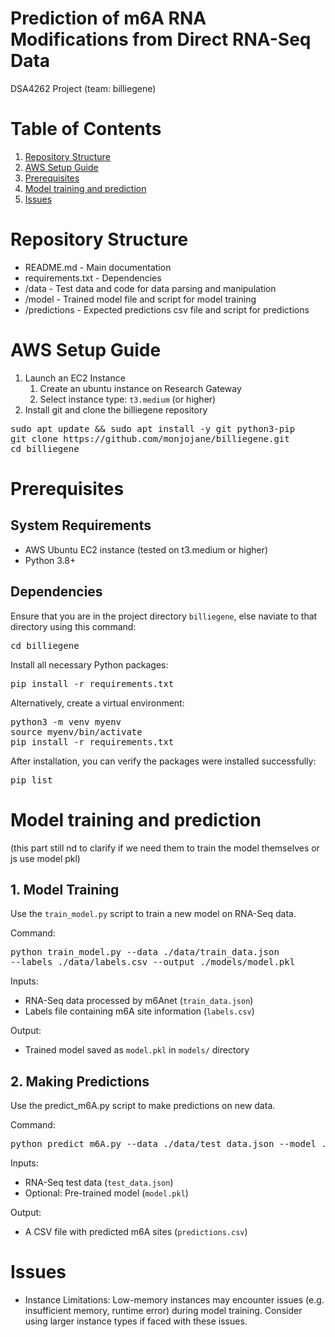# Prediction of m6A RNA Modifications from Direct RNA-Seq Data
DSA4262 Project (team: billiegene)

# Table of Contents
1. [Repository Structure](https://github.com/monjojane/billiegene/tree/main?tab=readme-ov-file#repository-structure)
2. [AWS Setup Guide](https://github.com/monjojane/billiegene/tree/main?tab=readme-ov-file#aws-setup-guide)
3. [Prerequisites](https://github.com/monjojane/billiegene/tree/main?tab=readme-ov-file#prerequisites)
5. [Model training and prediction](https://github.com/monjojane/billiegene/tree/main?tab=readme-ov-file#model-training-and-prediction)
6. [Issues](https://github.com/monjojane/billiegene/tree/main?tab=readme-ov-file#issues)

# Repository Structure
- README.md - Main documentation
- requirements.txt - Dependencies
- /data - Test data and code for data parsing and manipulation
- /model - Trained model file and script for model training
- /predictions - Expected predictions csv file and script for predictions

# AWS Setup Guide 
1. Launch an EC2 Instance
   1. Create an ubuntu instance on Research Gateway
   2. Select instance type: `t3.medium` (or higher)
2. Install git and clone the billiegene repository
<pre>sudo apt update && sudo apt install -y git python3-pip  
git clone https://github.com/monjojane/billiegene.git  
cd billiegene</pre>

# Prerequisites

## System Requirements 
- AWS Ubuntu EC2 instance (tested on t3.medium or higher)
- Python 3.8+

## Dependencies 
Ensure that you are in the project directory `billiegene`, else naviate to that directory using this command:
<pre>cd billiegene</pre>

Install all necessary Python packages:
<pre>pip install -r requirements.txt</pre>

Alternatively, create a virtual environment:
<pre>python3 -m venv myenv  
source myenv/bin/activate  
pip install -r requirements.txt</pre>

After installation, you can verify the packages were installed successfully:
<pre>pip list</pre>

# Model training and prediction 
(this part still nd to clarify if we need them to train the model themselves or js use model pkl)
## 1. Model Training  
Use the `train_model.py` script to train a new model on RNA-Seq data.  

Command: <pre>python train_model.py --data ./data/train_data.json --labels ./data/labels.csv --output ./models/model.pkl</pre>

Inputs:  
  - RNA-Seq data processed by m6Anet (`train_data.json`)  
  - Labels file containing m6A site information (`labels.csv`)

Output:  
  - Trained model saved as `model.pkl` in `models/` directory
    
## 2. Making Predictions  
Use the predict_m6A.py script to make predictions on new data.  

Command:  
<pre>python predict_m6A.py --data ./data/test_data.json --model ./models/model.pkl --output ./predictions.csv</pre>

Inputs:  
  - RNA-Seq test data (`test_data.json`)  
  - Optional: Pre-trained model (`model.pkl`)

Output:  
  - A CSV file with predicted m6A sites (`predictions.csv`)

# Issues
- Instance Limitations:
  Low-memory instances may encounter issues (e.g. insufficient memory, runtime error) during model training. Consider using larger instance types if faced with these issues.
